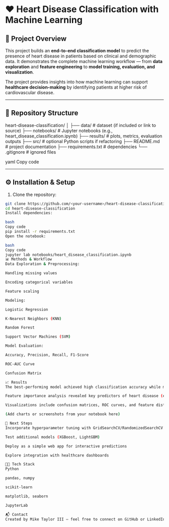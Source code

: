 # ❤️ Heart Disease Classification with Machine Learning  

## 📌 Project Overview  
This project builds an **end-to-end classification model** to predict the presence of heart disease in patients based on clinical and demographic data. It demonstrates the complete machine learning workflow — from **data exploration** and **feature engineering** to **model training, evaluation, and visualization**.  

The project provides insights into how machine learning can support **healthcare decision-making** by identifying patients at higher risk of cardiovascular disease.  

---

## 📂 Repository Structure  
heart-disease-classification/
│
├── data/ # dataset (if included or link to source)
├── notebooks/ # Jupyter notebooks (e.g., heart_disease_classification.ipynb)
├── results/ # plots, metrics, evaluation outputs
├── src/ # optional Python scripts if refactoring
├── README.md # project documentation
├── requirements.txt # dependencies
└── .gitignore # ignored files

yaml
Copy code

---

## ⚙️ Installation & Setup  

1. Clone the repository:  
```bash
git clone https://github.com/<your-username>/heart-disease-classification.git
cd heart-disease-classification
Install dependencies:

bash
Copy code
pip install -r requirements.txt
Open the notebook:

bash
Copy code
jupyter lab notebooks/heart_disease_classification.ipynb
📊 Methods & Workflow
Data Exploration & Preprocessing:

Handling missing values

Encoding categorical variables

Feature scaling

Modeling:

Logistic Regression

K-Nearest Neighbors (KNN)

Random Forest

Support Vector Machines (SVM)

Model Evaluation:

Accuracy, Precision, Recall, F1-Score

ROC-AUC Curve

Confusion Matrix

📈 Results
The best-performing model achieved high classification accuracy while maintaining a good balance between precision and recall.

Feature importance analysis revealed key predictors of heart disease (e.g., age, cholesterol levels, resting blood pressure).

Visualizations include confusion matrices, ROC curves, and feature distributions.

(Add charts or screenshots from your notebook here)

🚀 Next Steps
Incorporate hyperparameter tuning with GridSearchCV/RandomizedSearchCV

Test additional models (XGBoost, LightGBM)

Deploy as a simple web app for interactive predictions

Explore integration with healthcare dashboards

🧑‍💻 Tech Stack
Python

pandas, numpy

scikit-learn

matplotlib, seaborn

JupyterLab

📬 Contact
Created by Mike Taylor III – feel free to connect on GitHub or LinkedIn.
